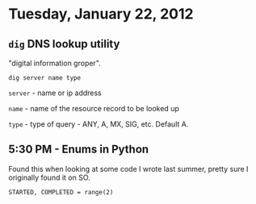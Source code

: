 # Tuesday, January 22, 2012

## `dig` DNS lookup utility

"digital information groper".

`dig server name type`

`server` - name or ip address

`name` - name of the resource record to be looked up

`type` - type of query - ANY, A, MX, SIG, etc. Default A.

## 5:30 PM - Enums in Python

Found this when looking at some code I wrote last summer, pretty sure I
originally found it on SO.

    STARTED, COMPLETED = range(2)
